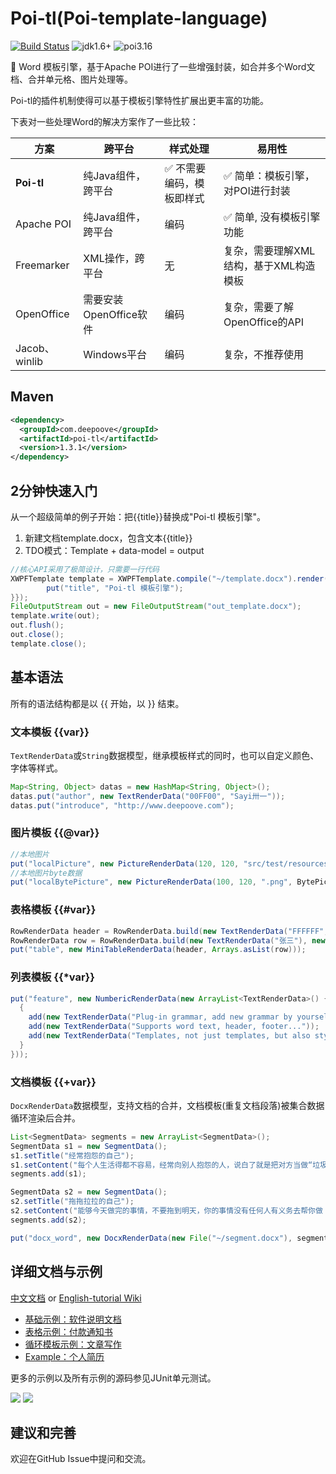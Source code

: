 # Poi-tl(Poi-template-language)

[![Build Status](https://travis-ci.org/Sayi/poi-tl.svg?branch=master)](https://travis-ci.org/Sayi/poi-tl) ![jdk1.6+](https://img.shields.io/badge/jdk-1.6%2B-orange.svg) ![poi3.16](https://img.shields.io/badge/apache--poi-3.16-blue.svg) 

:memo:  Word 模板引擎，基于Apache POI进行了一些增强封装，如合并多个Word文档、合并单元格、图片处理等。

Poi-tl的插件机制使得可以基于模板引擎特性扩展出更丰富的功能。

下表对一些处理Word的解决方案作了一些比较：

| 方案 | 跨平台 | 样式处理  | 易用性
| --- | --- | --- | --- |
| **Poi-tl** | 纯Java组件，跨平台 | :white_check_mark: 不需要编码，模板即样式 | :white_check_mark: 简单：模板引擎，对POI进行封装
| Apache POI | 纯Java组件，跨平台 | 编码 | :white_check_mark: 简单, 没有模板引擎功能
| Freemarker | XML操作，跨平台 | 无 | 复杂，需要理解XML结构，基于XML构造模板
| OpenOffice | 需要安装OpenOffice软件 | 编码 | 复杂，需要了解OpenOffice的API
| Jacob、winlib | Windows平台 | 编码 | 复杂，不推荐使用

## Maven

```xml
<dependency>
  <groupId>com.deepoove</groupId>
  <artifactId>poi-tl</artifactId>
  <version>1.3.1</version>
</dependency>
```

## 2分钟快速入门
从一个超级简单的例子开始：把{{title}}替换成"Poi-tl 模板引擎"。

1. 新建文档template.docx，包含文本{{title}}
2. TDO模式：Template + data-model = output

```java
//核心API采用了极简设计，只需要一行代码
XWPFTemplate template = XWPFTemplate.compile("~/template.docx").render(new HashMap<String, Object>(){{
        put("title", "Poi-tl 模板引擎");
}});
FileOutputStream out = new FileOutputStream("out_template.docx");
template.write(out);
out.flush();
out.close();
template.close();
```

## 基本语法
所有的语法结构都是以 {{ 开始，以 }} 结束。

### 文本模板 {{var}} 
`TextRenderData`或`String`数据模型，继承模板样式的同时，也可以自定义颜色、字体等样式。
```java
Map<String, Object> datas = new HashMap<String, Object>();
datas.put("author", new TextRenderData("00FF00", "Sayi卅一"));
datas.put("introduce", "http://www.deepoove.com");
```

### 图片模板 {{@var}}
```java
//本地图片
put("localPicture", new PictureRenderData(120, 120, "src/test/resources/sayi.png"));
//本地图片byte数据
put("localBytePicture", new PictureRenderData(100, 120, ".png", BytePictureUtils.getLocalByteArray(new File("src/test/resources/logo.png"))));
```

### 表格模板 {{#var}}
```java
RowRenderData header = RowRenderData.build(new TextRenderData("FFFFFF", "姓名"), new TextRenderData("FFFFFF", "学历"));
RowRenderData row = RowRenderData.build(new TextRenderData("张三"), new TextRenderData("1E915D", "研究生"));
put("table", new MiniTableRenderData(header, Arrays.asList(row)));
```

### 列表模板 {{*var}}
```java
put("feature", new NumbericRenderData(new ArrayList<TextRenderData>() {
  {
    add(new TextRenderData("Plug-in grammar, add new grammar by yourself"));
    add(new TextRenderData("Supports word text, header, footer..."));
    add(new TextRenderData("Templates, not just templates, but also style templates"));
  }
}));
```

### 文档模板 {{+var}}
`DocxRenderData`数据模型，支持文档的合并，文档模板(重复文档段落)被集合数据循环渲染后合并。
```java
List<SegmentData> segments = new ArrayList<SegmentData>();
SegmentData s1 = new SegmentData();
s1.setTitle("经常抱怨的自己");
s1.setContent("每个人生活得都不容易，经常向别人抱怨的人，说白了就是把对方当做“垃圾场”，你一股脑地将自己的埋怨与不满倒给别人，自己倒是爽了，你有考虑过对方的感受吗？对方的脸上可能一笑了之，但是心里可能有一万只草泥马奔腾而过。");
segments.add(s1);

SegmentData s2 = new SegmentData();
s2.setTitle("拖拖拉拉的自己");
s2.setContent("能够今天做完的事情，不要拖到明天，你的事情没有任何人有义务去帮你做；不要做“宅男”、不要当“宅女”，放假的日子约上三五好友出去转转；经常动手做家务，既能分担伴侣的负担，又有一个干净舒适的环境何乐而不为呢？");
segments.add(s2);

put("docx_word", new DocxRenderData(new File("~/segment.docx"), segments));
```

## 详细文档与示例

[中文文档](http://deepoove.com/poi-tl) or [English-tutorial Wiki](https://github.com/Sayi/poi-tl/wiki/2.English-tutorial)

* [基础示例：软件说明文档](http://deepoove.com/poi-tl/#_%E8%BD%AF%E4%BB%B6%E8%AF%B4%E6%98%8E%E6%96%87%E6%A1%A3)
* [表格示例：付款通知书](http://deepoove.com/poi-tl/#example-table)
* [循环模板示例：文章写作](http://deepoove.com/poi-tl/#example-article)
* [Example：个人简历](http://deepoove.com/poi-tl/#_%E4%B8%AA%E4%BA%BA%E7%AE%80%E5%8E%86)

更多的示例以及所有示例的源码参见JUnit单元测试。

![](dist/demo.png)
![](dist/demo_result.png)

## 建议和完善
欢迎在GitHub Issue中提问和交流。

